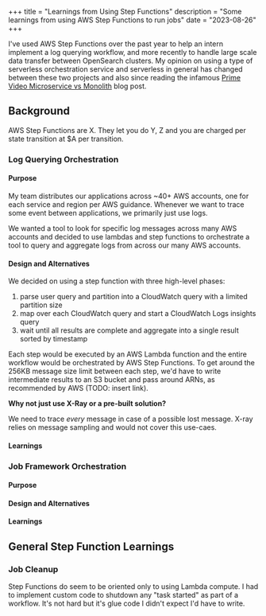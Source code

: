 +++
title = "Learnings from Using Step Functions"
description = "Some learnings from using AWS Step Functions to run jobs"
date = "2023-08-26"
+++

I've used AWS Step Functions over the past year to help an intern implement a log querying workflow,
and more recently to handle large scale data transfer between OpenSearch clusters. My opinion on using
a type of serverless orchestration service and serverless in general has changed between these two
projects and also since reading the infamous
[Prime Video Microservice vs Monolith](https://www.primevideotech.com/video-streaming/scaling-up-the-prime-video-audio-video-monitoring-service-and-reducing-costs-by-90) blog post.

## Background

AWS Step Functions are X. They let you do Y, Z and you are charged per state transition at $A per transition.

### Log Querying Orchestration

#### Purpose

My team distributes our applications across ~40+ AWS accounts, one for each
service and region per AWS guidance. Whenever we want to trace some event
between applications, we primarily just use logs.

We wanted a tool to look for specific log messages across many AWS accounts and
decided to use lambdas and step functions to orchestrate a tool to query and
aggregate logs from across our many AWS accounts.

#### Design and Alternatives

We decided on using a step function with three high-level phases:

1. parse user query and partition into a CloudWatch query with a limited partition size
2. map over each CloudWatch query and start a CloudWatch Logs insights query
3. wait until all results are complete and aggregate into a single result sorted by timestamp

Each step would be executed by an AWS Lambda function and the entire workflow would be orchestrated by AWS Step Functions.
To get around the 256KB message size limit between each step, we'd have to write intermediate results to an S3 bucket and pass
around ARNs, as recommended by AWS (TODO: insert link).

**Why not just use X-Ray or a pre-built solution?**

We need to trace _every_ message in case of a possible lost message. X-ray
relies on message sampling and would not cover this use-caes.

#### Learnings

### Job Framework Orchestration

#### Purpose

#### Design and Alternatives

#### Learnings

## General Step Function Learnings

### Job Cleanup

Step Functions do seem to be oriented only to using Lambda compute. I had to
implement custom code to shutdown any "task started" as part of a workflow.
It's not hard but it's glue code I didn't expect I'd have to write.
